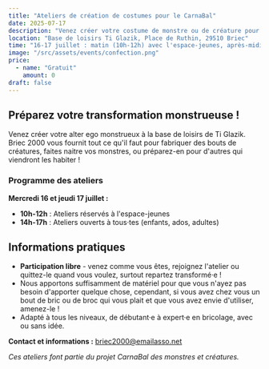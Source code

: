 ```yaml
---
title: "Ateliers de création de costumes pour le CarnaBal"
date: 2025-07-17
description: "Venez créer votre costume de monstre ou de créature pour le CarnaBal d'octobre ! Ateliers ouverts à tous les âges sur 2 jours à Ti Glazik."
location: "Base de loisirs Ti Glazik, Place de Ruthin, 29510 Briec"
time: "16-17 juillet : matin (10h-12h) avec l'espace-jeunes, après-midi (14h-17h) ouvert à tous·tes"
image: "/src/assets/events/confection.png"
price:
  - name: "Gratuit"
    amount: 0
draft: false
---
```


## Préparez votre transformation monstrueuse !

Venez créer votre alter ego monstrueux à la base de loisirs de Ti Glazik. Briec 2000 vous fournit tout ce qu'il faut pour fabriquer des bouts de créatures, faites naitre vos monstres, ou préparez-en pour d'autres qui viendront les habiter !

### Programme des ateliers

**Mercredi 16 et jeudi 17 juillet :**
- **10h-12h** : Ateliers réservés à l'espace-jeunes
- **14h-17h** : Ateliers ouverts à tous·tes (enfants, ados, adultes)

## Informations pratiques

- **Participation libre** - venez comme vous êtes, rejoignez l'atelier ou quittez-le quand vous voulez, surtout repartez transformé·e !
- Nous apportons suffisamment de matériel pour que vous n'ayez pas besoin d'apporter quelque chose, cependant, si vous avez chez vous un bout de bric ou de broc qui vous plait et que vous avez envie d'utiliser, amenez-le !
- Adapté à tous les niveaux, de débutant·e à expert·e en bricolage, avec ou sans idée.

**Contact et informations :** <span class="email-copy">briec2000@emailasso.net</span>

*Ces ateliers font partie du projet CarnaBal des monstres et créatures.*